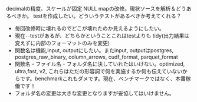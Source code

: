 decimalの精度、スケールが固定
NULL mapの改修。現状ソースを解析＆どうあるべきか。
testを作成したい。どういうテストがあるべきか考えてくれる？

- 毎回改修時に壊れるのでどこが壊れたのか見えるようにしたい。
- 現在--testがあるが、どちらかということこれはtestよりも
tidy(出力結果は変えずに内部のフォーマットのみを変更)
- 関数名は機能,input, outputにしたい。またinput, outputはpostgres, postgres_raw_binary, column_arrows, cudf_format, parquet_format
- 関数名・ファイル名・フォルダ名に決していれたはいけない。optimized, ultra,fast, v2, これらはただの形容詞で何を実施するか何も伝えていないからです。benchmarkこれもダメです。現在、ベンチマークではなく、本番稼働です！
- フォルダ名の変更は大きな変更となりますが妥協してはいけません。
